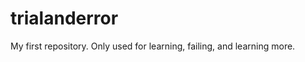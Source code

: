 trialanderror
=============

My first repository. Only used for learning, failing, and learning more.

